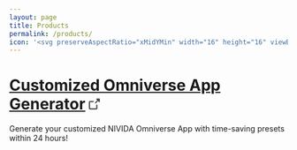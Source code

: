```yaml
---
layout: page
title: Products
permalink: /products/
icon: '<svg preserveAspectRatio="xMidYMin" width="16" height="16" viewBox="0 0 24 24" fill="currentColor" style="--size:16px;--rotate:0deg" aria-hidden="true" class="css-492dz9"><path fill-rule="evenodd" clip-rule="evenodd" d="M4.05546 2.05546C4.57118 1.53973 5.27065 1.25 6 1.25H14C14.1989 1.25 14.3897 1.32902 14.5303 1.46967L20.5303 7.46967C20.671 7.61032 20.75 7.80109 20.75 8V20C20.75 20.7293 20.4603 21.4288 19.9445 21.9445C19.4288 22.4603 18.7293 22.75 18 22.75H6C5.27065 22.75 4.57118 22.4603 4.05546 21.9445C3.53973 21.4288 3.25 20.7293 3.25 20V4C3.25 3.27065 3.53973 2.57118 4.05546 2.05546ZM6 2.75C5.66848 2.75 5.35054 2.8817 5.11612 3.11612C4.8817 3.35054 4.75 3.66848 4.75 4V20C4.75 20.3315 4.8817 20.6495 5.11612 20.8839C5.35054 21.1183 5.66848 21.25 6 21.25H18C18.3315 21.25 18.6495 21.1183 18.8839 20.8839C19.1183 20.6495 19.25 20.3315 19.25 20V8.75H14C13.5858 8.75 13.25 8.41421 13.25 8V2.75H6ZM14.75 3.81066L18.1893 7.25H14.75V3.81066ZM10.5303 12.4697C10.8232 12.7626 10.8232 13.2374 10.5303 13.5303L8.56066 15.5L10.5303 17.4697C10.8232 17.7626 10.8232 18.2374 10.5303 18.5303C10.2374 18.8232 9.76256 18.8232 9.46967 18.5303L6.96967 16.0303C6.67678 15.7374 6.67678 15.2626 6.96967 14.9697L9.46967 12.4697C9.76256 12.1768 10.2374 12.1768 10.5303 12.4697ZM13.4697 13.5303C13.1768 13.2374 13.1768 12.7626 13.4697 12.4697C13.7626 12.1768 14.2374 12.1768 14.5303 12.4697L17.0303 14.9697C17.3232 15.2626 17.3232 15.7374 17.0303 16.0303L14.5303 18.5303C14.2374 18.8232 13.7626 18.8232 13.4697 18.5303C13.1768 18.2374 13.1768 17.7626 13.4697 17.4697L15.4393 15.5L13.4697 13.5303Z"></path></svg>'
---
```


# [Customized Omniverse App Generator](https://forms.gle/ciHzTzpyfaZyg7RF9") <svg width="20px" height="20px" viewBox="0 0 18 18" xmlns="http://www.w3.org/2000/svg" mirror-in-rtl="true"> <path fill="#494c4e" d="M12.1.6a.944.944 0 0 0 .2 1.04l1.352 1.353L10.28 6.37a.956.956 0 0 0 1.35 1.35l3.382-3.38 1.352 1.352a.944.944 0 0 0 1.04.2.958.958 0 0 0 .596-.875V.96a.964.964 0 0 0-.96-.96h-4.057a.958.958 0 0 0-.883.6z"/> <path fill="#494c4e" d="M14 11v5a2.006 2.006 0 0 1-2 2H2a2.006 2.006 0 0 1-2-2V6a2.006 2.006 0 0 1 2-2h5a1 1 0 0 1 0 2H2v10h10v-5a1 1 0 0 1 2 0z"/> </svg>

Generate your customized NIVIDA Omniverse App with time-saving presets within 24 hours!

